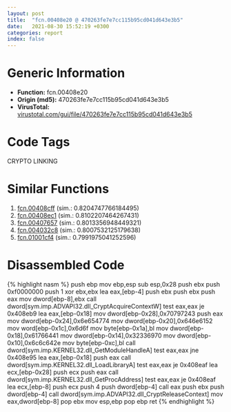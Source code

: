 ```yaml
---
layout: post
title:  "fcn.00408e20 @ 470263fe7e7cc115b95cd041d643e3b5"
date:   2021-08-30 15:52:19 +0300
categories: report
index: false
---
```


# Generic Information
- **Function:** fcn.00408e20
- **Origin (md5):** 470263fe7e7cc115b95cd041d643e3b5
- **VirusTotal:** [virustotal.com/gui/file/470263fe7e7cc115b95cd041d643e3b5][virustotal_ref]

# Code Tags
<span class="tag" id="CRYPTO">CRYPTO</span>
<span class="tag" id="LINKING">LINKING</span>


# Similar Functions

1. [fcn.00408cff][similar_1_ref] (sim.: 0.8204747766184495)
2. [fcn.00408ec1][similar_2_ref] (sim.: 0.8102207464267431)
3. [fcn.00407657][similar_3_ref] (sim.: 0.8013356948449321)
4. [fcn.004032c8][similar_4_ref] (sim.: 0.8007532125179638)
5. [fcn.01001cf4][similar_5_ref] (sim.: 0.7991975041252596)


# Disassembled Code

{% highlight nasm %}
push ebp
mov ebp,esp
sub esp,0x28
push ebx
push 0xf0000000
push 1
xor ebx,ebx
lea eax,[ebp-4]
push ebx
push ebx
push eax
mov dword[ebp-8],ebx
call dword[sym.imp.ADVAPI32.dll_CryptAcquireContextW]
test eax,eax
je 0x408eb9
lea eax,[ebp-0x18]
mov dword[ebp-0x28],0x70797243
push eax
mov dword[ebp-0x24],0x6e654774
mov dword[ebp-0x20],0x646e6152
mov word[ebp-0x1c],0x6d6f
mov byte[ebp-0x1a],bl
mov dword[ebp-0x18],0x61766441
mov dword[ebp-0x14],0x32336970
mov dword[ebp-0x10],0x6c6c642e
mov byte[ebp-0xc],bl
call dword[sym.imp.KERNEL32.dll_GetModuleHandleA]
test eax,eax
jne 0x408e95
lea eax,[ebp-0x18]
push eax
call dword[sym.imp.KERNEL32.dll_LoadLibraryA]
test eax,eax
je 0x408eaf
lea ecx,[ebp-0x28]
push ecx
push eax
call dword[sym.imp.KERNEL32.dll_GetProcAddress]
test eax,eax
je 0x408eaf
lea ecx,[ebp-8]
push ecx
push 4
push dword[ebp-4]
call eax
push ebx
push dword[ebp-4]
call dword[sym.imp.ADVAPI32.dll_CryptReleaseContext]
mov eax,dword[ebp-8]
pop ebx
mov esp,ebp
pop ebp
ret 
{% endhighlight %}


[similar_1_ref]: /report/fcn.00408cff@470263fe7e7cc115b95cd041d643e3b5
[similar_2_ref]: /report/fcn.00408ec1@470263fe7e7cc115b95cd041d643e3b5
[similar_3_ref]: /report/fcn.00407657@0cb2d61ee2bb08c35289961542a08513
[similar_4_ref]: /report/fcn.004032c8@470263fe7e7cc115b95cd041d643e3b5
[similar_5_ref]: /report/fcn.01001cf4@7be42d186738ec1816397d616de2cb9d
[virustotal_ref]: https://www.virustotal.com/gui/file/470263fe7e7cc115b95cd041d643e3b5